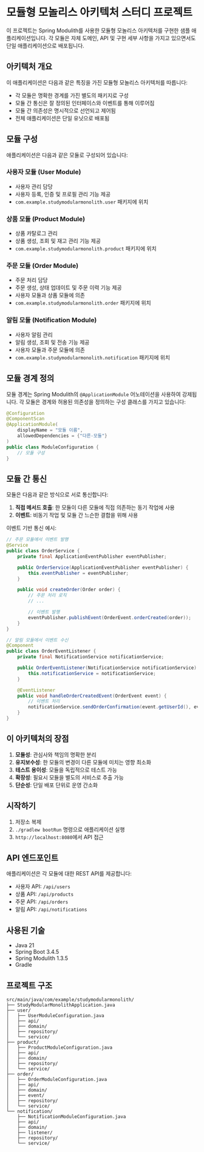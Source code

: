 # 모듈형 모놀리스 아키텍처 스터디 프로젝트

이 프로젝트는 Spring Modulith를 사용한 모듈형 모놀리스 아키텍처를 구현한 샘플 애플리케이션입니다. 각 모듈은 자체 도메인, API 및 구현 세부 사항을 가지고 있으면서도 단일 애플리케이션으로 배포됩니다.

## 아키텍처 개요

이 애플리케이션은 다음과 같은 특징을 가진 모듈형 모놀리스 아키텍처를 따릅니다:

- 각 모듈은 명확한 경계를 가진 별도의 패키지로 구성
- 모듈 간 통신은 잘 정의된 인터페이스와 이벤트를 통해 이루어짐
- 모듈 간 의존성은 명시적으로 선언되고 제어됨
- 전체 애플리케이션은 단일 유닛으로 배포됨

## 모듈 구성

애플리케이션은 다음과 같은 모듈로 구성되어 있습니다:

### 사용자 모듈 (User Module)

- 사용자 관리 담당
- 사용자 등록, 인증 및 프로필 관리 기능 제공
- `com.example.studymodularmonolith.user` 패키지에 위치

### 상품 모듈 (Product Module)

- 상품 카탈로그 관리
- 상품 생성, 조회 및 재고 관리 기능 제공
- `com.example.studymodularmonolith.product` 패키지에 위치

### 주문 모듈 (Order Module)

- 주문 처리 담당
- 주문 생성, 상태 업데이트 및 주문 이력 기능 제공
- 사용자 모듈과 상품 모듈에 의존
- `com.example.studymodularmonolith.order` 패키지에 위치

### 알림 모듈 (Notification Module)

- 사용자 알림 관리
- 알림 생성, 조회 및 전송 기능 제공
- 사용자 모듈과 주문 모듈에 의존
- `com.example.studymodularmonolith.notification` 패키지에 위치

## 모듈 경계 정의

모듈 경계는 Spring Modulith의 `@ApplicationModule` 어노테이션을 사용하여 강제됩니다. 각 모듈은 경계와 허용된 의존성을 정의하는 구성 클래스를 가지고 있습니다:

```java
@Configuration
@ComponentScan
@ApplicationModule(
    displayName = "모듈 이름",
    allowedDependencies = {"다른-모듈"}
)
public class ModuleConfiguration {
    // 모듈 구성
}
```

## 모듈 간 통신

모듈은 다음과 같은 방식으로 서로 통신합니다:

1. **직접 메서드 호출**: 한 모듈이 다른 모듈에 직접 의존하는 동기 작업에 사용
2. **이벤트**: 비동기 작업 및 모듈 간 느슨한 결합을 위해 사용

이벤트 기반 통신 예시:

```java
// 주문 모듈에서 이벤트 발행
@Service
public class OrderService {
    private final ApplicationEventPublisher eventPublisher;

    public OrderService(ApplicationEventPublisher eventPublisher) {
        this.eventPublisher = eventPublisher;
    }

    public void createOrder(Order order) {
        // 주문 처리 로직
        // ...

        // 이벤트 발행
        eventPublisher.publishEvent(OrderEvent.orderCreated(order));
    }
}

// 알림 모듈에서 이벤트 수신
@Component
public class OrderEventListener {
    private final NotificationService notificationService;

    public OrderEventListener(NotificationService notificationService) {
        this.notificationService = notificationService;
    }

    @EventListener
    public void handleOrderCreatedEvent(OrderEvent event) {
        // 이벤트 처리
        notificationService.sendOrderConfirmation(event.getUserId(), event.getOrderId());
    }
}
```

## 이 아키텍처의 장점

1. **모듈성**: 관심사와 책임의 명확한 분리
2. **유지보수성**: 한 모듈의 변경이 다른 모듈에 미치는 영향 최소화
3. **테스트 용이성**: 모듈을 독립적으로 테스트 가능
4. **확장성**: 필요시 모듈을 별도의 서비스로 추출 가능
5. **단순성**: 단일 배포 단위로 운영 간소화

## 시작하기

1. 저장소 복제
2. `./gradlew bootRun` 명령으로 애플리케이션 실행
3. `http://localhost:8080`에서 API 접근

## API 엔드포인트

애플리케이션은 각 모듈에 대한 REST API를 제공합니다:

- 사용자 API: `/api/users`
- 상품 API: `/api/products`
- 주문 API: `/api/orders`
- 알림 API: `/api/notifications`

## 사용된 기술

- Java 21
- Spring Boot 3.4.5
- Spring Modulith 1.3.5
- Gradle

## 프로젝트 구조

```
src/main/java/com/example/studymodularmonolith/
├── StudyModularMonolithApplication.java
├── user/
│   ├── UserModuleConfiguration.java
│   ├── api/
│   ├── domain/
│   ├── repository/
│   └── service/
├── product/
│   ├── ProductModuleConfiguration.java
│   ├── api/
│   ├── domain/
│   ├── repository/
│   └── service/
├── order/
│   ├── OrderModuleConfiguration.java
│   ├── api/
│   ├── domain/
│   ├── event/
│   ├── repository/
│   └── service/
└── notification/
    ├── NotificationModuleConfiguration.java
    ├── api/
    ├── domain/
    ├── listener/
    ├── repository/
    └── service/
```
